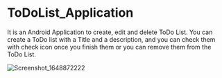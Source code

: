 # ToDoList_Application
It is an Android Application to create, edit and delete ToDo List.
You can create a ToDo list with a Title and a description, and you can check them with check icon once you finish them or you can remove them from the ToDo List.


![Screenshot_1648872222](https://user-images.githubusercontent.com/68063138/161365522-b36418b2-4606-4358-84e0-fa48ce1a6439.png)
